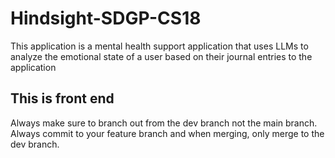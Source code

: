 # Hindsight-SDGP-CS18
This application is a mental health support application that uses LLMs to analyze the emotional state of a user based on their journal entries to the application

## This is front end 
Always make sure to branch out from the dev branch not the main branch.  
Always commit to your feature branch and when merging, only merge to the dev branch.
